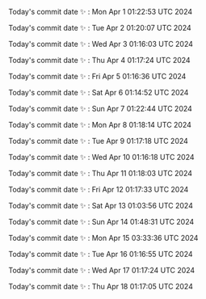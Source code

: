 Today's commit date ✨ : Mon Apr 1 01:22:53 UTC 2024 

Today's commit date ✨ : Tue Apr 2 01:20:07 UTC 2024 

Today's commit date ✨ : Wed Apr 3 01:16:03 UTC 2024 

Today's commit date ✨ : Thu Apr 4 01:17:24 UTC 2024 

Today's commit date ✨ : Fri Apr 5 01:16:36 UTC 2024 

Today's commit date ✨ : Sat Apr 6 01:14:52 UTC 2024 

Today's commit date ✨ : Sun Apr 7 01:22:44 UTC 2024 

Today's commit date ✨ : Mon Apr 8 01:18:14 UTC 2024 

Today's commit date ✨ : Tue Apr 9 01:17:18 UTC 2024 

Today's commit date ✨ : Wed Apr 10 01:16:18 UTC 2024 

Today's commit date ✨ : Thu Apr 11 01:18:03 UTC 2024 

Today's commit date ✨ : Fri Apr 12 01:17:33 UTC 2024 

Today's commit date ✨ : Sat Apr 13 01:03:56 UTC 2024 

Today's commit date ✨ : Sun Apr 14 01:48:31 UTC 2024 

Today's commit date ✨ : Mon Apr 15 03:33:36 UTC 2024 

Today's commit date ✨ : Tue Apr 16 01:16:55 UTC 2024 

Today's commit date ✨ : Wed Apr 17 01:17:24 UTC 2024 

Today's commit date ✨ : Thu Apr 18 01:17:05 UTC 2024 

